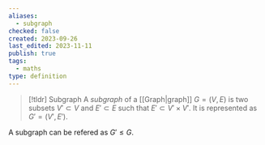 ```yaml
---
aliases:
  - subgraph
checked: false
created: 2023-09-26
last_edited: 2023-11-11
publish: true
tags:
  - maths
type: definition
---
```

> [!tldr] Subgraph
> A *subgraph* of a [[Graph|graph]] $G = (V,E)$ is two subsets $V' \subset V$ and $E' \subset E$ such that $E' \subset V' \times V'$. It is represented as $G' = (V', E')$.

A subgraph can be refered as $G' \leq G$.
